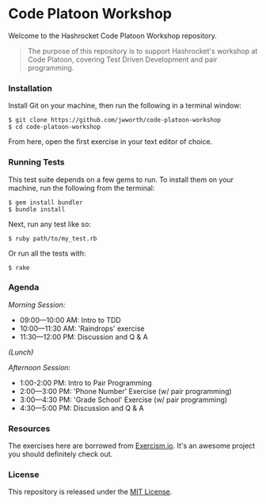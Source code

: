 # Code Platoon Workshop

Welcome to the Hashrocket Code Platoon Workshop repository.

> The purpose of this repository is to support Hashrocket's workshop at Code
> Platoon, covering Test Driven Development and pair programming.

### Installation

Install Git on your machine, then run the following in a terminal window:

```
$ git clone https://github.com/jwworth/code-platoon-workshop
$ cd code-platoon-workshop
```

From here, open the first exercise in your text editor of choice.

### Running Tests

This test suite depends on a few gems to run. To install them on your machine,
run the following from the terminal:

```
$ gem install bundler
$ bundle install
```

Next, run any test like so:

```
$ ruby path/to/my_test.rb
```

Or run all the tests with:

```
$ rake
```

### Agenda

*Morning Session:*

* 09:00—10:00 AM: Intro to TDD
* 10:00—11:30 AM: 'Raindrops' exercise
* 11:30—12:00 PM: Discussion and Q & A

*(Lunch)*

*Afternoon Session:*
* 1:00-2:00 PM: Intro to Pair Programming
* 2:00—3:00 PM: 'Phone Number' Exercise (w/ pair programming)
* 3:00—4:30 PM: 'Grade School' Exercise (w/ pair programming)
* 4:30—5:00 PM: Discussion and Q & A

### Resources

The exercises here are borrowed from [Exercism.io](http://exercism.io/). It's
an awesome project you should definitely check out.

### License

This repository is released under the [MIT License](http://www.opensource.org/licenses/MIT).
